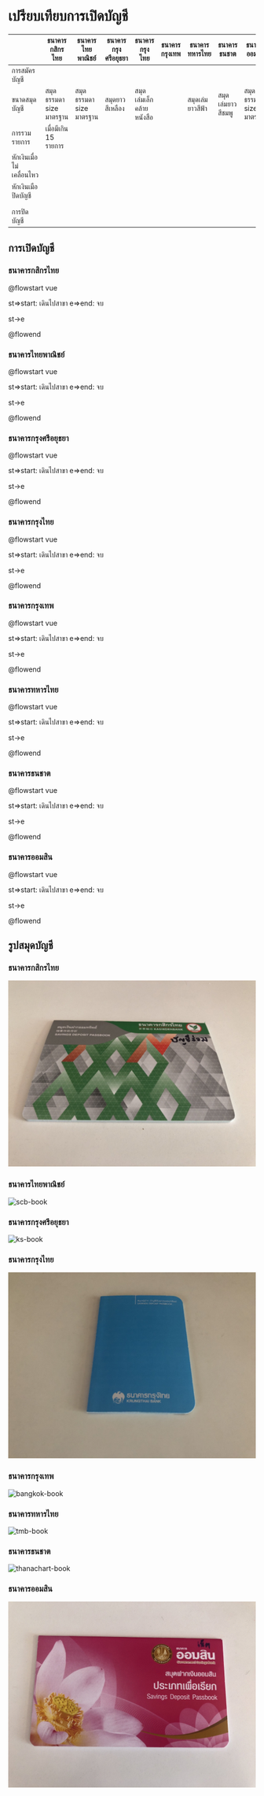 # เปรียบเทียบการเปิดบัญชี

<!-- @todo #DATA-0001:15min/DAT Complete information of Kasikorn bank in Thai -->
<!-- @todo #DATA-0002:15min/DAT Complete information of SCB in Thai -->
<!-- @todo #DATA-0003:15min/DAT Complete information of Krungsri bank in Thai -->
<!-- @todo #DATA-0004:15min/DAT Complete information of Krungthai bank in Thai -->
<!-- @todo #DATA-0005:15min/DAT Complete information of Bangkok bank in Thai -->
<!-- @todo #DATA-0006:15min/DAT Complete information of TMB bank in Thai -->
<!-- @todo #DATA-0007:15min/DAT Complete information of Thanachart bank in Thai -->
<!-- @todo #DATA-0008:15min/DAT Complete information of GSB bank in Thai -->

|                           | ธนาคารกสิกรไทย          | ธนาคารไทยพาณิชย์        | ธนาคารกรุงศรีอยุธยา | ธนาคารกรุงไทย            | ธนาคารกรุงเทพ | ธนาคารทหารไทย    | ธนาคารธนชาต       | ธนาคารออมสิน            |
| ------------------------- | ----------------------- | ----------------------- | ------------------- | ------------------------ | ------------- | ---------------- | ----------------- | ----------------------- |
| การสมัครบัญชี             |                         |                         |                     |                          |               |                  |                   |                         |
| ขนาดสมุดบัญชี             | สมุดธรรมดา size มาตรฐาน | สมุดธรรมดา size มาตรฐาน | สมุดยาวสีเหลือง     | สมุดเล่มเล็กคล้ายหนังสือ |               | สมุดเล่มยาวสีฟ้า | สมุดเล่มยาวสีชมพู | สมุดธรรมดา size มาตรฐาน |
| การรวมรายการ              | เมื่อมีเกิน 15 รายการ   |                         |                     |                          |               |                  |                   |                         |
| หักเงินเมื่อไม่เคลื่อนไหว |                         |                         |                     |                          |               |                  |                   |                         |
| หักเงินเมือปิดบัญชี       |                         |                         |                     |                          |               |                  |                   |                         |
|                           |                         |                         |                     |                          |               |                  |                   |                         |
|                           |                         |                         |                     |                          |               |                  |                   |                         |
| การปิดบัญชี               |                         |                         |                     |                          |               |                  |                   |                         |

## การเปิดบัญชี

### ธนาคารกสิกรไทย

@flowstart vue

st=>start: เดินไปสาขา
e=>end: จบ

st->e

@flowend

### ธนาคารไทยพาณิชย์

@flowstart vue

st=>start: เดินไปสาขา
e=>end: จบ

st->e

@flowend

### ธนาคารกรุงศรีอยุธยา

@flowstart vue

st=>start: เดินไปสาขา
e=>end: จบ

st->e

@flowend

### ธนาคารกรุงไทย

@flowstart vue

st=>start: เดินไปสาขา
e=>end: จบ

st->e

@flowend

### ธนาคารกรุงเทพ 

@flowstart vue

st=>start: เดินไปสาขา
e=>end: จบ

st->e

@flowend

### ธนาคารทหารไทย

@flowstart vue

st=>start: เดินไปสาขา
e=>end: จบ

st->e

@flowend

### ธนาคารธนชาต

@flowstart vue

st=>start: เดินไปสาขา
e=>end: จบ

st->e

@flowend

### ธนาคารออมสิน

@flowstart vue

st=>start: เดินไปสาขา
e=>end: จบ

st->e

@flowend

## รูปสมุดบัญชี

### ธนาคารกสิกรไทย

![kbank-book](/features/images/compare/books/kbank.jpeg)

### ธนาคารไทยพาณิชย์

![scb-book](/features/images/compare/books/scb.jpeg)

### ธนาคารกรุงศรีอยุธยา

![ks-book](/features/images/compare/books/ks.jpeg)

### ธนาคารกรุงไทย

![ktb-book](/features/images/compare/books/ktb.jpeg)

### ธนาคารกรุงเทพ 

![bangkok-book](/features/images/compare/books/bangkok.jpeg)

### ธนาคารทหารไทย

![tmb-book](/features/images/compare/books/tmb.jpeg)

### ธนาคารธนชาต

![thanachart-book](/features/images/compare/books/thanachart.jpeg)

### ธนาคารออมสิน

![gsb-book](/features/images/compare/books/gsb.jpeg)